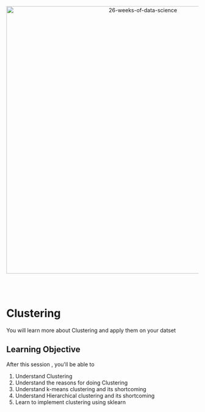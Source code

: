 <p align="center">
  <img src="https://d24cdstip7q8pz.cloudfront.net/t/t20180406174744/content/common/images/26-weeks-of-data-science-banner.jpg" width="700" title="26-weeks-of-data-science">
</p>

<br/><br/>


# Clustering


You will learn more about Clustering and apply them on your datset


## Learning Objective

After this session , you'll be able to
1. Understand Clustering
2. Understand the reasons for doing Clustering
3. Understand k-means clustering and its shortcoming
4. Understand Hierarchical clustering and its shortcoming
5. Learn to implement clustering using sklearn

